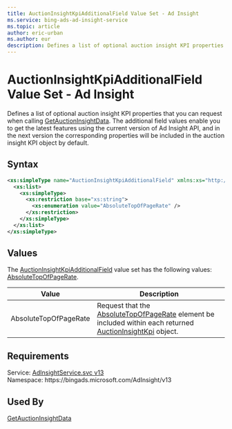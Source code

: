 ```yaml
---
title: AuctionInsightKpiAdditionalField Value Set - Ad Insight
ms.service: bing-ads-ad-insight-service
ms.topic: article
author: eric-urban
ms.author: eur
description: Defines a list of optional auction insight KPI properties that you can request when calling GetAuctionInsightData.
---
```

# AuctionInsightKpiAdditionalField Value Set - Ad Insight
Defines a list of optional auction insight KPI properties that you can request when calling [GetAuctionInsightData](getauctioninsightdata.md). The additional field values enable you to get the latest features using the current version of Ad Insight API, and in the next version the corresponding properties will be included in the auction insight KPI object by default. 

## Syntax
```xml
<xs:simpleType name="AuctionInsightKpiAdditionalField" xmlns:xs="http://www.w3.org/2001/XMLSchema">
  <xs:list>
    <xs:simpleType>
      <xs:restriction base="xs:string">
        <xs:enumeration value="AbsoluteTopOfPageRate" />
      </xs:restriction>
    </xs:simpleType>
  </xs:list>
</xs:simpleType>
```

## <a name="values"></a>Values

The [AuctionInsightKpiAdditionalField](auctioninsightkpiadditionalfield.md) value set has the following values: [AbsoluteTopOfPageRate](#absolutetopofpagerate).

|Value|Description|
|-----------|---------------|
|<a name="absolutetopofpagerate"></a>AbsoluteTopOfPageRate|Request that the [AbsoluteTopOfPageRate](auctioninsightkpi.md#absolutetopofpagerate) element be included within each returned [AuctionInsightKpi](auctioninsightkpi.md) object.|

## Requirements
Service: [AdInsightService.svc v13](https://adinsight.api.bingads.microsoft.com/Api/Advertiser/AdInsight/v13/AdInsightService.svc)  
Namespace: https\://bingads.microsoft.com/AdInsight/v13  

## Used By
[GetAuctionInsightData](getauctioninsightdata.md)  
